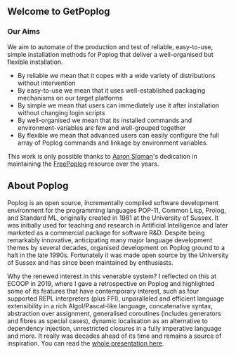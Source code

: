 ## Welcome to GetPoplog

### Our Aims

We aim to automate of the production and test of reliable, easy-to-use, simple installation methods for Poplog that deliver a well-organised but flexible installation.
- By reliable we mean that it copes with a wide variety of distributions without intervention
- By easy-to-use we mean that it uses well-established packaging mechanisms on our target platforms
- By simple we mean that users can immediately use it after installation without changing login scripts
- By well-organised we mean that its installed commands and environment-variables are few and well-grouped together
- By flexible we mean that advanced users can easily configure the full array of Poplog commands and linkage by environment variables.

This work is only possible thanks to [Aaron Sloman](https://www.turing.ac.uk/people/researchers/aaron-sloman)'s dedication in maintaining
the [FreePoplog](https://www.cs.bham.ac.uk/research/projects/poplog/freepoplog.html) resource over the years.

## About Poplog

Poplog is an open source, incrementally compiled software development environment for the programming languages POP-11, Common Lisp, Prolog, and Standard ML, originally created in 1981 at the University of Sussex. It was initially used for teaching and research in Artificial Intelligence and later marketed as a commercial package for software R&D. Despite being remarkably innovative, anticipating many major language development themes by several decades, organised development on Poplog ground to a halt in the late 1990s. Fortunately it was made open source by the University of Sussex and has since been maintained by enthusiasts.

Why the renewed interest in this venerable system? I reflected on this at ECOOP in 2019, where I gave a retrospective on Poplog and highlighted some of its features that have contemporary interest, such as four supported REPL interpreters (plus FFI), unparalleled and efficient language extensibility in a rich Algol/Pascal-like language, concatenative syntax, abstraction over assignment, generalised coroutines (includes generators and fibres as special cases), dynamic localisation as an alternative to dependency injection, unrestricted closures in a fully imperative language and more. It really was decades ahead of its time and remains a source of inspiration. You can read the [whole presentation here](https://docs.google.com/presentation/d/e/2PACX-1vSWFYh1OCBXk3i_O_8J44BsWfm03ftpdLMMzht7F6jDRHgUW5-7wgZQWFuSyooMk394ubTqH7SAPMRq/pub?start=false&loop=false&delayms=60000). 

